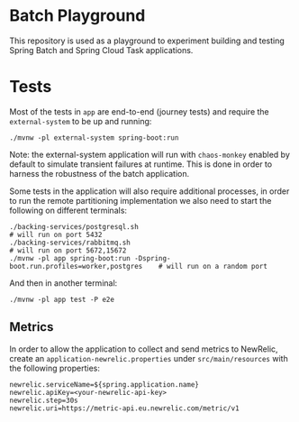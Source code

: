 # Batch Playground

This repository is used as a playground to experiment building and testing Spring Batch and Spring Cloud Task applications.

# Tests

Most of the tests in `app` are end-to-end (journey tests) and require the `external-system` to be up and running:

```
./mvnw -pl external-system spring-boot:run
```

Note: the external-system application will run with `chaos-monkey` enabled by default to simulate transient failures at runtime.
This is done in order to harness the robustness of the batch application.

Some tests in the application will also require additional processes, in order to run the remote partitioning implementation
we also need to start the following on different terminals:

```
./backing-services/postgresql.sh                                             # will run on port 5432
./backing-services/rabbitmq.sh                                               # will run on port 5672,15672
./mvnw -pl app spring-boot:run -Dspring-boot.run.profiles=worker,postgres    # will run on a random port
```

And then in another terminal:

```
./mvnw -pl app test -P e2e
```

## Metrics

In order to allow the application to collect and send metrics to NewRelic, create an `application-newrelic.properties` under `src/main/resources`
with the following properties:

```
newrelic.serviceName=${spring.application.name}
newrelic.apiKey=<your-newrelic-api-key>
newrelic.step=30s
newrelic.uri=https://metric-api.eu.newrelic.com/metric/v1
```

